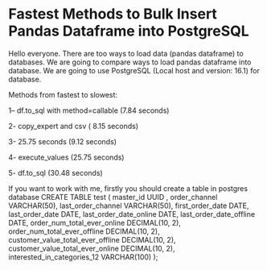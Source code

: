 # Fastest Methods to Bulk Insert Pandas Dataframe into PostgreSQL
 Hello everyone. There are too ways to load data (pandas dataframe) to databases. We are going to compare ways to load pandas dataframe into database. We are going to use PostgreSQL (Local host and version: 16.1) for database.

Methods from fastest to slowest:

1– df.to_sql with method=callable (7.84 seconds)

2- copy_expert and csv ( 8.15 seconds)

3- 25.75 seconds (9.12 seconds)

4- execute_values (25.75 seconds)

5- df.to_sql (30.48 seconds)

If you want to work with me, firstly you should create a table in postgres database
 CREATE TABLE test (
    master_id UUID ,
    order_channel VARCHAR(50),
    last_order_channel VARCHAR(50),
    first_order_date DATE,
    last_order_date DATE,
    last_order_date_online DATE,
    last_order_date_offline DATE,
    order_num_total_ever_online DECIMAL(10, 2),
    order_num_total_ever_offline DECIMAL(10, 2),
    customer_value_total_ever_offline DECIMAL(10, 2),
    customer_value_total_ever_online DECIMAL(10, 2),
    interested_in_categories_12 VARCHAR(100)
);
